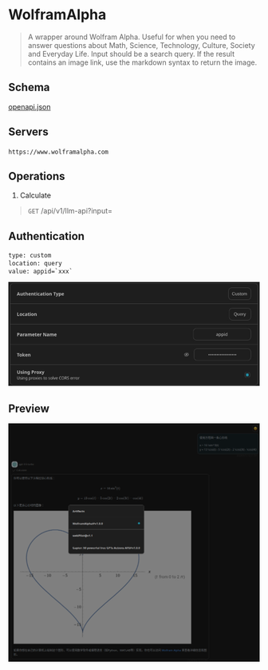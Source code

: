 # WolframAlpha

> A wrapper around Wolfram Alpha. Useful for when you need to answer questions about Math, Science, Technology, Culture, Society and Everyday Life. Input should be a search query. If the result contains an image link, use the markdown syntax to return the image.

## Schema
[openapi.json](./openapi.json)

## Servers

`https://www.wolframalpha.com`

## Operations

1. Calculate
> `GET` /api/v1/llm-api?input=

## Authentication

```
type: custom
location: query
value: appid=`xxx`
```

![Authentication](./authentication.png)

## Preview

![Preview](./preview.png)


